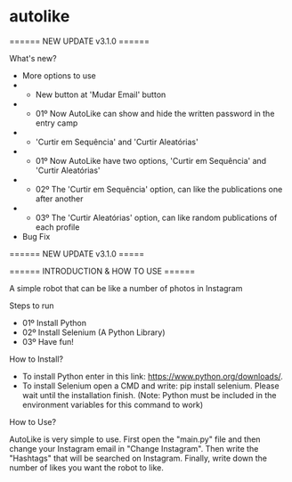 # autolike

====== NEW UPDATE v3.1.0 ======

 What's new?
 - More options to use
 - - New button at 'Mudar Email' button
 - - 01º Now AutoLike can show and hide the written password in the entry camp
 - - 'Curtir em Sequência' and 'Curtir Aleatórias'
 - - 01º Now AutoLike have two options, 'Curtir em Sequência' and 'Curtir Aleatórias'
 - - 02º The 'Curtir em Sequência' option, can like the publications one after another
 - - 03º The 'Curtir Aleatórias' option, can like random publications of each profile
 - Bug Fix
    
====== NEW UPDATE v3.1.0 =====



====== INTRODUCTION & HOW TO USE ======

A simple robot that can be like a number of photos in Instagram

Steps to run

- 01º Install Python
- 02º Install Selenium (A Python Library)
- 03º Have fun!

How to Install?

- To install Python enter in this link: https://www.python.org/downloads/.
- To install Selenium open a CMD and write: pip install selenium. Please wait until the installation finish.
(Note: Python must be included in the environment variables for this command to work)


How to Use?

AutoLike is very simple to use. First open the "main.py" file and then change your Instagram email in "Change Instagram". Then write the "Hashtags" that will be searched on Instagram. Finally, write down the number of likes you want the robot to like.

